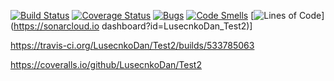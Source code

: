 [![Build Status](https://travis-ci.org/LusecnkoDan/Test2.svg?branch=master)](https://travis-ci.org/LusecnkoDan/Test2)
[![Coverage Status](https://coveralls.io/repos/LusecnkoDan/Test2/badge.svg?branch=master)](https://coveralls.io/githu/LusecnkoDan/Test2?branch=master)
[![Bugs](https://sonarcloud.io/api/project_badges/measure?project=LusecnkoDan_Test2&metric=bugs)](https://sonarcloud.io/dashboard?id=LusecnkoDan_Test2)
[![Code Smells](https://sonarcloud.io/api/project_badges/measure?project=LusecnkoDan_Test2&metric=code_smells)](https://sonarcloud.io/dashboard?id=LusecnkoDan_Test2)
[![Lines of Code](https://sonarcloud.io/api/project_badges/measure?project=LusecnkoDan_Test2&metric=ncloc)](https://sonarcloud.io dashboard?id=LusecnkoDan_Test2)]

https://travis-ci.org/LusecnkoDan/Test2/builds/533785063

https://coveralls.io/github/LusecnkoDan/Test2

